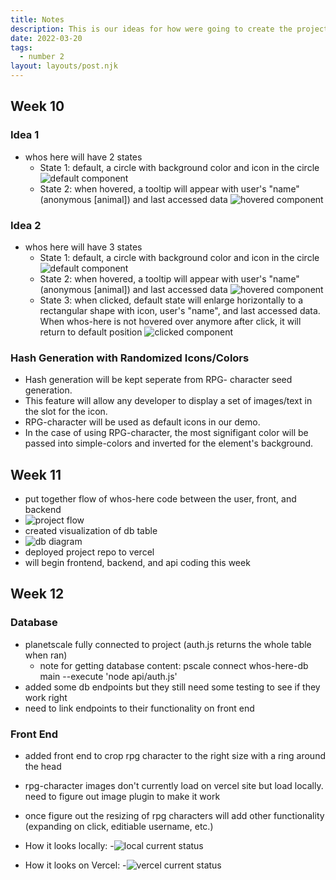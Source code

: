 ```yaml
---
title: Notes
description: This is our ideas for how were going to create the project.
date: 2022-03-20
tags:
  - number 2
layout: layouts/post.njk
---
```


## Week 10

### Idea 1
- whos here will have 2 states
  - State 1: default, a circle with background color and icon in the circle
  ![default component](https://user-images.githubusercontent.com/73369711/159194339-92ebdfb2-aedd-4583-9554-1481f62bb0e4.JPG)
  - State 2: when hovered, a tooltip will appear with user's "name" (anonymous [animal]) and last accessed data
  ![hovered component](https://user-images.githubusercontent.com/73369711/159194360-2880a5e1-ea2a-4497-92ee-c60a9b397787.JPG)

### Idea 2
- whos here will have 3 states
  - State 1: default, a circle with background color and icon in the circle
  ![default component](https://user-images.githubusercontent.com/73369711/159194372-fbf9a5ef-0e33-479a-8a5b-9ef0bc1930cd.JPG)
  - State 2: when hovered, a tooltip will appear with user's "name" (anonymous [animal]) and last accessed data
  ![hovered component](https://user-images.githubusercontent.com/73369711/159194393-f45958ca-01d1-4600-b05e-daa351d930a3.JPG)
  - State 3: when clicked, default state will enlarge horizontally to a rectangular shape with icon, user's "name", and last accessed data. When whos-here is not hovered over anymore after click, it will return to default position
  ![clicked component](https://user-images.githubusercontent.com/73369711/159196319-58b4bd82-d542-42c7-a670-077dd28fcbc6.JPG)

### Hash Generation with Randomized Icons/Colors
- Hash generation will be kept seperate from RPG- character seed generation.
- This feature will allow any developer to display a set of images/text in the slot for the icon.
- RPG-character will be used as default icons in our demo.
- In the case of using RPG-character, the most signifigant color will be passed into simple-colors and inverted for the element's background.

## Week 11
- put together flow of whos-here code between the user, front, and backend
- ![project flow](https://user-images.githubusercontent.com/73369711/160329180-0245894f-8933-45c1-acbb-7af2def41b4a.JPG)
- created visualization of db table
- ![db diagram](https://user-images.githubusercontent.com/73369711/160329138-7c2c39fa-28b8-4813-849c-c9b57b1041dc.JPG)
- deployed project repo to vercel
- will begin frontend, backend, and api coding this week

## Week 12

### Database
- planetscale fully connected to project (auth.js returns the whole table when ran)
  - note for getting database content: pscale connect whos-here-db main --execute 'node api/auth.js'
- added some db endpoints but they still need some testing to see if they work right
- need to link endpoints to their functionality on front end

### Front End
- added front end to crop rpg character to the right size with a ring around the head
- rpg-character images don't currently load on vercel site but load locally. need to figure out image plugin to make it work
- once figure out the resizing of rpg characters will add other functionality (expanding on click, editiable username, etc.)

- How it looks locally:
-![local current status](https://user-images.githubusercontent.com/73369711/161682672-906dd0fd-437b-4f4d-983e-cf6171e5f6b6.JPG)

- How it looks on Vercel:
-![vercel current status](https://user-images.githubusercontent.com/73369711/161682682-6e54ee39-ec55-4f45-945c-fd68d857da57.JPG)
